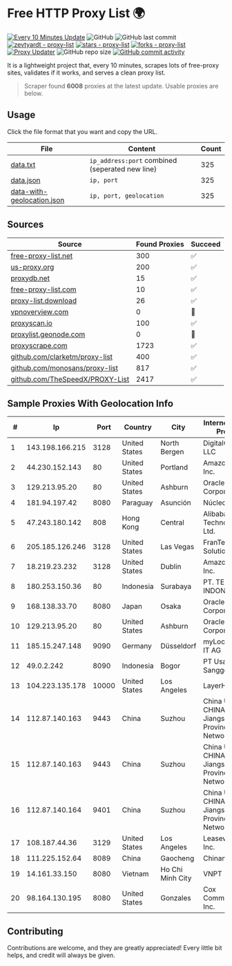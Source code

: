 
# Free HTTP Proxy List 🌍

[![Every 10 Minutes Update](https://github.com/mertguvencli/http-proxy-list/actions/workflows/main.yml/badge.svg?branch=main)](https://github.com/mertguvencli/http-proxy-list/actions/workflows/main.yml)
![GitHub](https://img.shields.io/github/license/mertguvencli/http-proxy-list)
![GitHub last commit](https://img.shields.io/github/last-commit/mertguvencli/http-proxy-list)
[![zevtyardt - proxy-list](https://img.shields.io/static/v1?label=zevtyardt&message=proxy-list&color=blue&logo=github)](https://github.com/zevtyardt/proxy-list "Go to GitHub repo")
[![stars - proxy-list](https://img.shields.io/github/stars/zevtyardt/proxy-list?style=social)](https://github.com/zevtyardt/proxy-list)
[![forks - proxy-list](https://img.shields.io/github/forks/zevtyardt/proxy-list?style=social)](https://github.com/zevtyardt/proxy-list)
[![Proxy Updater](https://github.com/zevtyardt/proxy-list/workflows/Proxy%20Updater/badge.svg)](https://github.com/zevtyardt/proxy-list/actions?query=workflow:"Proxy+Updater")
![GitHub repo size](https://img.shields.io/github/repo-size/zevtyardt/proxy-list)
[![GitHub commit activity](https://img.shields.io/github/commit-activity/m/zevtyardt/proxy-list?logo=commits)](https://github.com/zevtyardt/proxy-list/commits/main)

It is a lightweight project that, every 10 minutes, scrapes lots of free-proxy sites, validates if it works, and serves a clean proxy list.

> Scraper found **6008** proxies at the latest update. Usable proxies are below.

## Usage

Click the file format that you want and copy the URL.

|File|Content|Count|
|----|-------|-----|
|[data.txt](https://raw.githubusercontent.com/mertguvencli/http-proxy-list/main/proxy-list/data.txt)|`ip_address:port` combined (seperated new line)|325|
|[data.json](https://raw.githubusercontent.com/mertguvencli/http-proxy-list/main/proxy-list/data.json)|`ip, port`|325|
|[data-with-geolocation.json](https://raw.githubusercontent.com/mertguvencli/http-proxy-list/main/proxy-list/data-with-geolocation.json)|`ip, port, geolocation`|325|

## Sources

|Source|Found Proxies|Succeed|
|------|-------------|-------|
|[free-proxy-list.net](https://free-proxy-list.net)|300|✅|
|[us-proxy.org](https://www.us-proxy.org)|200|✅|
|[proxydb.net](http://proxydb.net)|15|✅|
|[free-proxy-list.com](https://free-proxy-list.com/?page=&port=&type%5B%5D=http&type%5B%5D=https&up_time=0&search=Search)|10|✅|
|[proxy-list.download](https://www.proxy-list.download/HTTP)|26|✅|
|[vpnoverview.com](https://vpnoverview.com/privacy/anonymous-browsing/free-proxy-servers)|0|🚫|
|[proxyscan.io](https://www.proxyscan.io)|100|✅|
|[proxylist.geonode.com](https://proxylist.geonode.com/api/proxy-list?limit=300&page=1&sort_by=lastChecked&sort_type=desc&protocols=http,https)|0|🚫|
|[proxyscrape.com](https://api.proxyscrape.com/v2/?request=displayproxies&protocol=http&timeout=10000&country=all&ssl=all&anonymity=all)|1723|✅|
|[github.com/clarketm/proxy-list](https://raw.githubusercontent.com/clarketm/proxy-list/master/proxy-list-raw.txt)|400|✅|
|[github.com/monosans/proxy-list](https://raw.githubusercontent.com/monosans/proxy-list/main/proxies/http.txt)|817|✅|
|[github.com/TheSpeedX/PROXY-List](https://raw.githubusercontent.com/TheSpeedX/PROXY-List/master/http.txt)|2417|✅|


## Sample Proxies With Geolocation Info

|#|Ip|Port|Country|City|Internet Service Provider|
|-|--|----|-------|----|-------------------------|
|1|143.198.166.215|3128|United States|North Bergen|DigitalOcean, LLC|
|2|44.230.152.143|80|United States|Portland|Amazon.com, Inc.|
|3|129.213.95.20|80|United States|Ashburn|Oracle Corporation|
|4|181.94.197.42|8080|Paraguay|Asunción|Núcleo S.A.|
|5|47.243.180.142|808|Hong Kong|Central|Alibaba (US) Technology Co., Ltd.|
|6|205.185.126.246|3128|United States|Las Vegas|FranTech Solutions|
|7|18.219.23.232|3128|United States|Dublin|Amazon.com, Inc.|
|8|180.253.150.36|80|Indonesia|Surabaya|PT. TELKOM INDONESIA|
|9|168.138.33.70|8080|Japan|Osaka|Oracle Corporation|
|10|129.213.95.20|80|United States|Ashburn|Oracle Corporation|
|11|185.15.247.148|9090|Germany|Düsseldorf|myLoc managed IT AG|
|12|49.0.2.242|8090|Indonesia|Bogor|PT Usaha Adi Sanggoro|
|13|104.223.135.178|10000|United States|Los Angeles|LayerHost|
|14|112.87.140.163|9443|China|Suzhou|China Unicom CHINA169 Jiangsu Province Network|
|15|112.87.140.163|9443|China|Suzhou|China Unicom CHINA169 Jiangsu Province Network|
|16|112.87.140.164|9401|China|Suzhou|China Unicom CHINA169 Jiangsu Province Network|
|17|108.187.44.36|3129|United States|Los Angeles|Leaseweb USA, Inc.|
|18|111.225.152.64|8089|China|Gaocheng|Chinanet|
|19|14.161.33.150|8080|Vietnam|Ho Chi Minh City|VNPT|
|20|98.164.130.195|8080|United States|Gonzales|Cox Communications Inc.|



## Contributing

Contributions are welcome, and they are greatly appreciated! Every
little bit helps, and credit will always be given.


